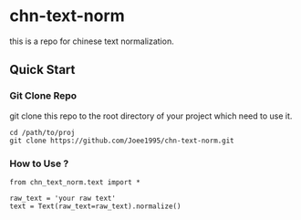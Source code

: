 # chn-text-norm
this is a repo for chinese text normalization.

## Quick Start ##

### Git Clone Repo ###
git clone this repo to the root directory of your project which need to use it.

    cd /path/to/proj
    git clone https://github.com/Joee1995/chn-text-norm.git

### How to Use ? ###

    from chn_text_norm.text import *
    
    raw_text = 'your raw text'
    text = Text(raw_text=raw_text).normalize()
